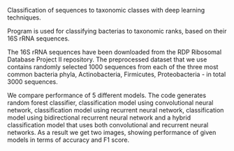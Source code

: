 Classification of sequences to taxonomic classes with deep learning techniques.


Program is used for classifying bacterias to taxonomic ranks, based on their 16S rRNA sequences.

The 16S rRNA sequences have been downloaded from the RDP Ribosomal Database Project II repository. The preprocessed
dataset that we use contains randomly selected 1000 sequences from each of the three most common bacteria phyla,
Actinobacteria, Firmicutes, Proteobacteria - in total 3000 sequences.

We compare performance of 5 different models. The code generates random forest classifier, classification model using
convolutional neural network, classification model using recurrent neural network, classification model using bidirectional
recurrent neural network and a hybrid classification model that uses both convolutional and recurrent neural networks.
As a result we get two images, showing performance of given models in terms of accuracy and F1 score.